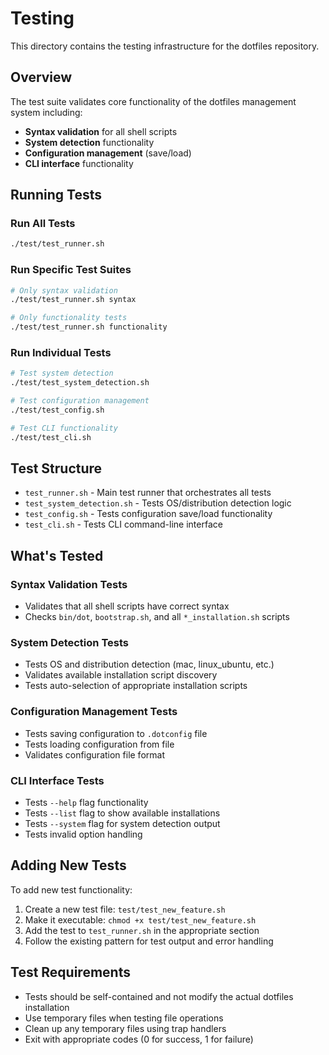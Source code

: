 # Testing

This directory contains the testing infrastructure for the dotfiles repository.

## Overview

The test suite validates core functionality of the dotfiles management system including:

- **Syntax validation** for all shell scripts
- **System detection** functionality
- **Configuration management** (save/load)
- **CLI interface** functionality

## Running Tests

### Run All Tests

```bash
./test/test_runner.sh
```

### Run Specific Test Suites

```bash
# Only syntax validation
./test/test_runner.sh syntax

# Only functionality tests
./test/test_runner.sh functionality
```

### Run Individual Tests

```bash
# Test system detection
./test/test_system_detection.sh

# Test configuration management
./test/test_config.sh

# Test CLI functionality
./test/test_cli.sh
```

## Test Structure

- `test_runner.sh` - Main test runner that orchestrates all tests
- `test_system_detection.sh` - Tests OS/distribution detection logic
- `test_config.sh` - Tests configuration save/load functionality
- `test_cli.sh` - Tests CLI command-line interface

## What's Tested

### Syntax Validation Tests
- Validates that all shell scripts have correct syntax
- Checks `bin/dot`, `bootstrap.sh`, and all `*_installation.sh` scripts

### System Detection Tests
- Tests OS and distribution detection (mac, linux_ubuntu, etc.)
- Validates available installation script discovery
- Tests auto-selection of appropriate installation scripts

### Configuration Management Tests
- Tests saving configuration to `.dotconfig` file
- Tests loading configuration from file
- Validates configuration file format

### CLI Interface Tests
- Tests `--help` flag functionality
- Tests `--list` flag to show available installations
- Tests `--system` flag for system detection output
- Tests invalid option handling

## Adding New Tests

To add new test functionality:

1. Create a new test file: `test/test_new_feature.sh`
2. Make it executable: `chmod +x test/test_new_feature.sh`
3. Add the test to `test_runner.sh` in the appropriate section
4. Follow the existing pattern for test output and error handling

## Test Requirements

- Tests should be self-contained and not modify the actual dotfiles installation
- Use temporary files when testing file operations
- Clean up any temporary files using trap handlers
- Exit with appropriate codes (0 for success, 1 for failure)